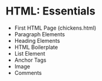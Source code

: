 # HTML: Essentials

 - First HTML Page (chickens.html)
 - Paragraph Elements
 - Heading Elements
 - HTML Boilerplate
 - List Element
 - Anchor Tags
 - Image
 - Comments